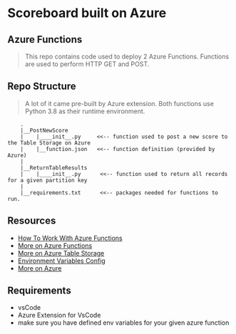 # Scoreboard built on Azure

## Azure Functions

> This repo contains code used to deploy 2 Azure Functions. Functions are used to perform HTTP GET and POST.

## Repo Structure

> A lot of it came pre-built by Azure extension. Both functions use Python 3.8 as their runtime environment.

```
    .
    |__PostNewScore
    |    |____init__.py     <<-- function used to post a new score to the Table Storage on Azure
    |    |__function.json   <<-- function definition (provided by Azure)
    |
    |__ReturnTableResults
    |    |____init__.py      <<-- function used to return all records for a given partition key
    |
    |__requirements.txt      <<-- packages needed for functions to run.

```

## Resources

- [How To Work With Azure Functions](https://docs.microsoft.com/en-us/azure/azure-functions/)
- [More on Azure Functions](https://docs.microsoft.com/en-us/learn/modules/azure-compute-fundamentals/azure-functions)
- [More on Azure Table Storage](https://docs.microsoft.com/en-us/learn/modules/explore-non-relational-data-offerings-azure/2-explore-azure-table-storage)
- [Environment Variables Config](https://docs.microsoft.com/en-us/azure/azure-functions/functions-how-to-use-azure-function-app-settings?tabs=portal)
- [More on Azure](https://docs.microsoft.com/en-gb/learn/paths/az-900-describe-cloud-concepts/)

## Requirements

- vsCode
- Azure Extension for VsCode
- make sure you have defined env variables for your given azure function
